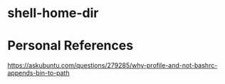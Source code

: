 # shell-home-dir

# Personal References
https://askubuntu.com/questions/279285/why-profile-and-not-bashrc-appends-bin-to-path
